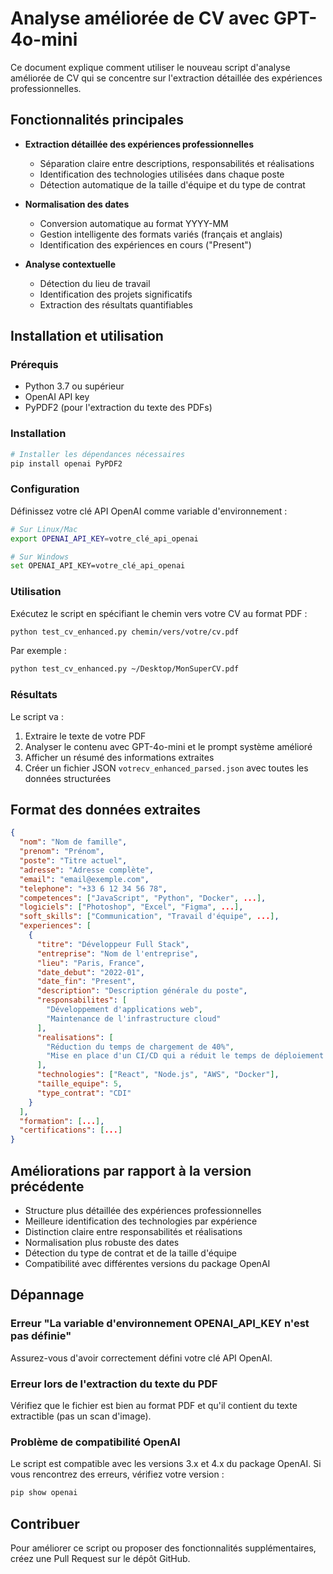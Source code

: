 # Analyse améliorée de CV avec GPT-4o-mini

Ce document explique comment utiliser le nouveau script d'analyse améliorée de CV qui se concentre sur l'extraction détaillée des expériences professionnelles.

## Fonctionnalités principales

- **Extraction détaillée des expériences professionnelles**
  - Séparation claire entre descriptions, responsabilités et réalisations
  - Identification des technologies utilisées dans chaque poste
  - Détection automatique de la taille d'équipe et du type de contrat

- **Normalisation des dates**
  - Conversion automatique au format YYYY-MM
  - Gestion intelligente des formats variés (français et anglais)
  - Identification des expériences en cours ("Present")

- **Analyse contextuelle**
  - Détection du lieu de travail
  - Identification des projets significatifs
  - Extraction des résultats quantifiables

## Installation et utilisation

### Prérequis

- Python 3.7 ou supérieur
- OpenAI API key
- PyPDF2 (pour l'extraction du texte des PDFs)

### Installation

```bash
# Installer les dépendances nécessaires
pip install openai PyPDF2
```

### Configuration

Définissez votre clé API OpenAI comme variable d'environnement :

```bash
# Sur Linux/Mac
export OPENAI_API_KEY=votre_clé_api_openai

# Sur Windows
set OPENAI_API_KEY=votre_clé_api_openai
```

### Utilisation

Exécutez le script en spécifiant le chemin vers votre CV au format PDF :

```bash
python test_cv_enhanced.py chemin/vers/votre/cv.pdf
```

Par exemple :

```bash
python test_cv_enhanced.py ~/Desktop/MonSuperCV.pdf
```

### Résultats

Le script va :
1. Extraire le texte de votre PDF
2. Analyser le contenu avec GPT-4o-mini et le prompt système amélioré
3. Afficher un résumé des informations extraites
4. Créer un fichier JSON `votrecv_enhanced_parsed.json` avec toutes les données structurées

## Format des données extraites

```json
{
  "nom": "Nom de famille",
  "prenom": "Prénom",
  "poste": "Titre actuel",
  "adresse": "Adresse complète",
  "email": "email@exemple.com",
  "telephone": "+33 6 12 34 56 78",
  "competences": ["JavaScript", "Python", "Docker", ...],
  "logiciels": ["Photoshop", "Excel", "Figma", ...],
  "soft_skills": ["Communication", "Travail d'équipe", ...],
  "experiences": [
    {
      "titre": "Développeur Full Stack",
      "entreprise": "Nom de l'entreprise",
      "lieu": "Paris, France",
      "date_debut": "2022-01",
      "date_fin": "Present",
      "description": "Description générale du poste",
      "responsabilites": [
        "Développement d'applications web",
        "Maintenance de l'infrastructure cloud"
      ],
      "realisations": [
        "Réduction du temps de chargement de 40%",
        "Mise en place d'un CI/CD qui a réduit le temps de déploiement de 30%"
      ],
      "technologies": ["React", "Node.js", "AWS", "Docker"],
      "taille_equipe": 5,
      "type_contrat": "CDI"
    }
  ],
  "formation": [...],
  "certifications": [...]
}
```

## Améliorations par rapport à la version précédente

- Structure plus détaillée des expériences professionnelles
- Meilleure identification des technologies par expérience
- Distinction claire entre responsabilités et réalisations
- Normalisation plus robuste des dates
- Détection du type de contrat et de la taille d'équipe
- Compatibilité avec différentes versions du package OpenAI

## Dépannage

### Erreur "La variable d'environnement OPENAI_API_KEY n'est pas définie"

Assurez-vous d'avoir correctement défini votre clé API OpenAI.

### Erreur lors de l'extraction du texte du PDF

Vérifiez que le fichier est bien au format PDF et qu'il contient du texte extractible (pas un scan d'image).

### Problème de compatibilité OpenAI

Le script est compatible avec les versions 3.x et 4.x du package OpenAI. Si vous rencontrez des erreurs, vérifiez votre version :

```bash
pip show openai
```

## Contribuer

Pour améliorer ce script ou proposer des fonctionnalités supplémentaires, créez une Pull Request sur le dépôt GitHub.
